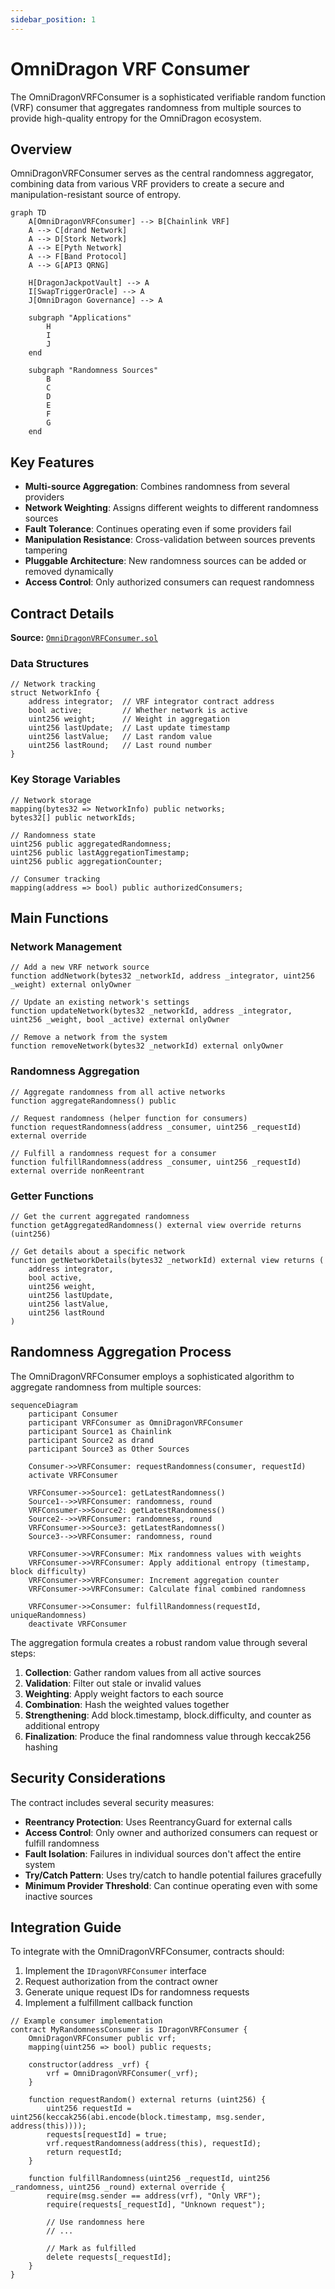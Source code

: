 ```yaml
---
sidebar_position: 1
---
```


# OmniDragon VRF Consumer

The OmniDragonVRFConsumer is a sophisticated verifiable random function (VRF) consumer that aggregates randomness from multiple sources to provide high-quality entropy for the OmniDragon ecosystem.

## Overview

OmniDragonVRFConsumer serves as the central randomness aggregator, combining data from various VRF providers to create a secure and manipulation-resistant source of entropy.

```mermaid
graph TD
    A[OmniDragonVRFConsumer] --> B[Chainlink VRF]
    A --> C[drand Network]
    A --> D[Stork Network]
    A --> E[Pyth Network]
    A --> F[Band Protocol]
    A --> G[API3 QRNG]
    
    H[DragonJackpotVault] --> A
    I[SwapTriggerOracle] --> A
    J[OmniDragon Governance] --> A
    
    subgraph "Applications"
        H
        I
        J
    end
    
    subgraph "Randomness Sources"
        B
        C
        D
        E
        F
        G
    end
```

## Key Features

- **Multi-source Aggregation**: Combines randomness from several providers
- **Network Weighting**: Assigns different weights to different randomness sources
- **Fault Tolerance**: Continues operating even if some providers fail
- **Manipulation Resistance**: Cross-validation between sources prevents tampering
- **Pluggable Architecture**: New randomness sources can be added or removed dynamically
- **Access Control**: Only authorized consumers can request randomness

## Contract Details

**Source:** [`OmniDragonVRFConsumer.sol`](https://github.com/wenakita/omnidragon/blob/main/contracts/drand/OmniDragonVRFConsumer.sol)

### Data Structures

```solidity
// Network tracking
struct NetworkInfo {
    address integrator;  // VRF integrator contract address
    bool active;         // Whether network is active
    uint256 weight;      // Weight in aggregation
    uint256 lastUpdate;  // Last update timestamp
    uint256 lastValue;   // Last random value
    uint256 lastRound;   // Last round number
}
```

### Key Storage Variables

```solidity
// Network storage
mapping(bytes32 => NetworkInfo) public networks;
bytes32[] public networkIds;

// Randomness state
uint256 public aggregatedRandomness;
uint256 public lastAggregationTimestamp;
uint256 public aggregationCounter;

// Consumer tracking
mapping(address => bool) public authorizedConsumers;
```

## Main Functions

### Network Management

```solidity
// Add a new VRF network source
function addNetwork(bytes32 _networkId, address _integrator, uint256 _weight) external onlyOwner

// Update an existing network's settings
function updateNetwork(bytes32 _networkId, address _integrator, uint256 _weight, bool _active) external onlyOwner

// Remove a network from the system
function removeNetwork(bytes32 _networkId) external onlyOwner
```

### Randomness Aggregation

```solidity
// Aggregate randomness from all active networks
function aggregateRandomness() public

// Request randomness (helper function for consumers)
function requestRandomness(address _consumer, uint256 _requestId) external override

// Fulfill a randomness request for a consumer
function fulfillRandomness(address _consumer, uint256 _requestId) external override nonReentrant
```

### Getter Functions

```solidity
// Get the current aggregated randomness
function getAggregatedRandomness() external view override returns (uint256)

// Get details about a specific network
function getNetworkDetails(bytes32 _networkId) external view returns (
    address integrator,
    bool active,
    uint256 weight,
    uint256 lastUpdate,
    uint256 lastValue,
    uint256 lastRound
)
```

## Randomness Aggregation Process

The OmniDragonVRFConsumer employs a sophisticated algorithm to aggregate randomness from multiple sources:

```mermaid
sequenceDiagram
    participant Consumer
    participant VRFConsumer as OmniDragonVRFConsumer
    participant Source1 as Chainlink
    participant Source2 as drand
    participant Source3 as Other Sources
    
    Consumer->>VRFConsumer: requestRandomness(consumer, requestId)
    activate VRFConsumer
    
    VRFConsumer->>Source1: getLatestRandomness()
    Source1-->>VRFConsumer: randomness, round
    VRFConsumer->>Source2: getLatestRandomness()
    Source2-->>VRFConsumer: randomness, round
    VRFConsumer->>Source3: getLatestRandomness()
    Source3-->>VRFConsumer: randomness, round
    
    VRFConsumer->>VRFConsumer: Mix randomness values with weights
    VRFConsumer->>VRFConsumer: Apply additional entropy (timestamp, block difficulty)
    VRFConsumer->>VRFConsumer: Increment aggregation counter
    VRFConsumer->>VRFConsumer: Calculate final combined randomness
    
    VRFConsumer->>Consumer: fulfillRandomness(requestId, uniqueRandomness)
    deactivate VRFConsumer
```

The aggregation formula creates a robust random value through several steps:

1. **Collection**: Gather random values from all active sources
2. **Validation**: Filter out stale or invalid values
3. **Weighting**: Apply weight factors to each source
4. **Combination**: Hash the weighted values together
5. **Strengthening**: Add block.timestamp, block.difficulty, and counter as additional entropy
6. **Finalization**: Produce the final randomness value through keccak256 hashing

## Security Considerations

The contract includes several security measures:

- **Reentrancy Protection**: Uses ReentrancyGuard for external calls
- **Access Control**: Only owner and authorized consumers can request or fulfill randomness
- **Fault Isolation**: Failures in individual sources don't affect the entire system
- **Try/Catch Pattern**: Uses try/catch to handle potential failures gracefully
- **Minimum Provider Threshold**: Can continue operating even with some inactive sources

## Integration Guide

To integrate with the OmniDragonVRFConsumer, contracts should:

1. Implement the `IDragonVRFConsumer` interface
2. Request authorization from the contract owner
3. Generate unique request IDs for randomness requests
4. Implement a fulfillment callback function

```solidity
// Example consumer implementation
contract MyRandomnessConsumer is IDragonVRFConsumer {
    OmniDragonVRFConsumer public vrf;
    mapping(uint256 => bool) public requests;
    
    constructor(address _vrf) {
        vrf = OmniDragonVRFConsumer(_vrf);
    }
    
    function requestRandom() external returns (uint256) {
        uint256 requestId = uint256(keccak256(abi.encode(block.timestamp, msg.sender, address(this))));
        requests[requestId] = true;
        vrf.requestRandomness(address(this), requestId);
        return requestId;
    }
    
    function fulfillRandomness(uint256 _requestId, uint256 _randomness, uint256 _round) external override {
        require(msg.sender == address(vrf), "Only VRF");
        require(requests[_requestId], "Unknown request");
        
        // Use randomness here
        // ...
        
        // Mark as fulfilled
        delete requests[_requestId];
    }
} 